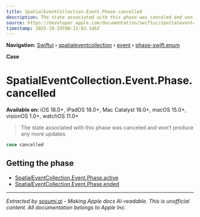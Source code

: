 ```yaml
---
title: SpatialEventCollection.Event.Phase.cancelled
description: The state associated with this phase was canceled and won’t produce any more updates.
source: https://developer.apple.com/documentation/swiftui/spatialeventcollection/event/phase-swift.enum/cancelled
timestamp: 2025-10-29T00:11:03.146Z
---
```


**Navigation:** [Swiftui](/documentation/swiftui) › [spatialeventcollection](/documentation/swiftui/spatialeventcollection) › [event](/documentation/swiftui/spatialeventcollection/event) › [phase-swift.enum](/documentation/swiftui/spatialeventcollection/event/phase-swift.enum)

**Case**

# SpatialEventCollection.Event.Phase.cancelled

**Available on:** iOS 18.0+, iPadOS 18.0+, Mac Catalyst 18.0+, macOS 15.0+, visionOS 1.0+, watchOS 11.0+

> The state associated with this phase was canceled and won’t produce any more updates.

```swift
case cancelled
```

## Getting the phase

- [SpatialEventCollection.Event.Phase.active](/documentation/swiftui/spatialeventcollection/event/phase-swift.enum/active)
- [SpatialEventCollection.Event.Phase.ended](/documentation/swiftui/spatialeventcollection/event/phase-swift.enum/ended)

---

*Extracted by [sosumi.ai](https://sosumi.ai) - Making Apple docs AI-readable.*
*This is unofficial content. All documentation belongs to Apple Inc.*

